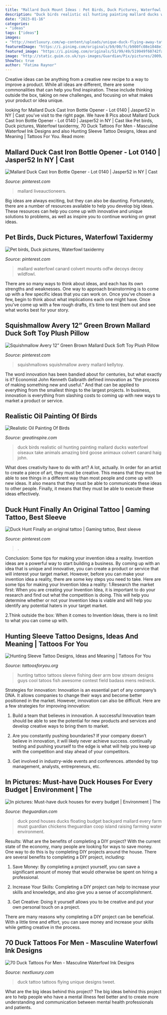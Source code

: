 ```yaml
---
title: "Mallard Duck Mount Ideas : Pet Birds, Duck Pictures, Waterfowl Taxidermy"
description: "Duck birds realistic oil hunting painting mallard ducks waterfowl oiseaux take animals amazing bird goose animaux colvert canard haig john"
date: "2023-01-16"
categories:
- "ideas"
tags: ["ideas"]
images:
- "http://nextluxury.com/wp-content/uploads/unique-duck-flying-away-tattoo-for-guy.jpg"
featuredImage: "https://i.pinimg.com/originals/b9/00/fc/b900fc08e1048e127505917640a8431d.jpg"
featured_image: "https://i.pinimg.com/originals/51/99/49/519949f60742faacb69f0c996ef6b0d4.png"
image: "http://static.guim.co.uk/sys-images/Guardian/Pix/pictures/2009/5/21/1242904557849/Duck-Houses-The-Mallard-010.jpg"
ShowToc: true
author: "Fatima Raynor"
---
```



Creative ideas can be anything from a creative new recipe to a way to improve a product. While all ideas are different, there are some commonalities that can help you find inspiration. These include thinking outside the box, taking on new challenges, and focusing on what makes your product or idea unique.

	

		
looking for Mallard Duck Cast Iron Bottle Opener - Lot 0140 | Jasper52 in NY | Cast you've visit to the right page. We have 8 Pics about Mallard Duck Cast Iron Bottle Opener - Lot 0140 | Jasper52 in NY | Cast like Pet birds, Duck pictures, Waterfowl taxidermy, 70 Duck Tattoos For Men - Masculine Waterfowl Ink Designs and also Hunting Sleeve Tattoo Designs, Ideas and Meaning | Tattoos For You. Read more:
		
    
## Mallard Duck Cast Iron Bottle Opener - Lot 0140 | Jasper52 In NY | Cast

<img loading=lazy src="https://i.pinimg.com/originals/51/99/49/519949f60742faacb69f0c996ef6b0d4.png" onerror="this.onerror=null;this.src='https://tse3.mm.bing.net/th?id=OIP.5LgsYn_PTFfHhK4RNsY45QHaKN&amp;pid=15.1';" alt="Mallard Duck Cast Iron Bottle Opener - Lot 0140 | Jasper52 in NY | Cast">

_Source: pinterest.com_

>mallard liveauctioneers. 

	

Big ideas are always exciting, but they can also be daunting. Fortunately, there are a number of resources available to help you develop big ideas. These resources can help you come up with innovative and unique solutions to problems, as well as inspire you to continue working on great ideas.

    
## Pet Birds, Duck Pictures, Waterfowl Taxidermy

<img loading=lazy src="https://i.pinimg.com/736x/84/55/30/84553013ad769562abd08f386745115b--kat-mallard.jpg" onerror="this.onerror=null;this.src='https://tse3.mm.bing.net/th?id=OIP.PcIBoLpIu-zelVyfjY04ewHaKX&amp;pid=15.1';" alt="Pet birds, Duck pictures, Waterfowl taxidermy">

_Source: pinterest.com_

>mallard waterfowl canard colvert mounts odfw decoys decoy wildfowl. 

	

There are so many ways to think about ideas, and each has its own strengths and weaknesses. One way to approach brainstorming is to come up with a few specific ideas that you can work on. Once you’ve chosen a few, begin to think about what implications each one might have. Once you’ve come up with a few rough drafts, it’s time to test them out and see what works best for your story.

    
## Squishmallow Avery 12” Green Brown Mallard Duck Soft Toy Plush Pillow

<img loading=lazy src="https://i.pinimg.com/736x/81/f0/5f/81f05f89bad51cbc92b677d4167213db.jpg" onerror="this.onerror=null;this.src='https://tse2.mm.bing.net/th?id=OIP.NdGBJQc7T2I8ovppHw3aYwHaHa&amp;pid=15.1';" alt="Squishmallow Avery 12” Green Brown Mallard Duck Soft Toy Plush Pillow">

_Source: pinterest.com_

>squishmallows squishmallow avery mallard kellytoy. 

	

The word innovation has been bandied about for centuries, but what exactly is it? Economist John Kenneth Galbraith defined innovation as “the process of making something new and useful.” And that can be applied to everything from the smallest things to the largest projects. In business, innovation is everything from slashing costs to coming up with new ways to market a product or service.

    
## Realistic Oil Painting Of Birds

<img loading=lazy src="https://greatinspire.com/wp-content/uploads/2016/07/Realistic-Oil-Painting-of-Birds-21.jpg" onerror="this.onerror=null;this.src='https://tse2.mm.bing.net/th?id=OIP.PO_yJB2WitHZQ-xhHyLVOQHaLH&amp;pid=15.1';" alt="Realistic Oil Painting Of Birds">

_Source: greatinspire.com_

>duck birds realistic oil hunting painting mallard ducks waterfowl oiseaux take animals amazing bird goose animaux colvert canard haig john. 

	

What does creativity have to do with art? A lot, actually. In order for an artist to create a piece of art, they must be creative. This means that they must be able to see things in a different way than most people and come up with new ideas. It also means that they must be able to communicate these ideas to other people. Finally, it means that they must be able to execute these ideas effectively.

    
## Duck Hunt Finally An Original Tattoo | Gaming Tattoo, Best Sleeve

<img loading=lazy src="https://i.pinimg.com/originals/b9/00/fc/b900fc08e1048e127505917640a8431d.jpg" onerror="this.onerror=null;this.src='https://tse2.mm.bing.net/th?id=OIP.ERBC6dJpT1Mb68whbxr7XgAAAA&amp;pid=15.1';" alt="Duck Hunt Finally an original tattoo | Gaming tattoo, Best sleeve">

_Source: pinterest.com_

>. 

	

Conclusion: Some tips for making your invention idea a reality.
Invention ideas are a powerful way to start building a business. By coming up with an idea that is unique and innovative, you can create a product or service that will interest your target market. However, before you can make your invention idea a reality, there are some key steps you need to take. Here are some tips for making your Invention Idea a reality:
1.Research the market first: When you are creating your Invention Idea, it is important to do your research and find out what the competition is doing. This will help you determine whether or not your Invention Idea is viable and will help you identify any potential haters in your target market.

2.Think outside the box: When it comes to Invention Ideas, there is no limit to what you can come up with.

    
## Hunting Sleeve Tattoo Designs, Ideas And Meaning | Tattoos For You

<img loading=lazy src="https://www.tattoosforyou.org/wp-content/uploads/2017/11/Deer-Hunting-Sleeve-Tattoo.jpg" onerror="this.onerror=null;this.src='https://tse2.mm.bing.net/th?id=OIP.bUKkkpN_cF3qik-XpR7yggHaJ4&amp;pid=15.1';" alt="Hunting Sleeve Tattoo Designs, Ideas and Meaning | Tattoos For You">

_Source: tattoosforyou.org_

>hunting tattoo tattoos sleeve fishing deer arm bow stream designs guys cool tatoos fish awesome contest field badass mens redneck. 

	

Strategies for innovation:
Innovation is an essential part of any company’s DNA. It allows companies to change their ways and become better positioned in the market. However, innovation can also be difficult. Here are a few strategies for improving innovation:
1. Build a team that believes in innovation. A successful Innovation team should be able to see the potential for new products and services and develop creative ways to bring them to market.

2. Are you constantly pushing boundaries? If your company doesn’t believe in innovation, it will likely never achieve success. continually testing and pushing yourself to the edge is what will help you keep up with the competition and stay ahead of your competitors.

3. Get involved in industry-wide events and conferences. attended by top management, analysts, entrepreneurs, etc.

    
## In Pictures: Must-have Duck Houses For Every Budget | Environment | The

<img loading=lazy src="http://static.guim.co.uk/sys-images/Guardian/Pix/pictures/2009/5/21/1242904557849/Duck-Houses-The-Mallard-010.jpg" onerror="this.onerror=null;this.src='https://tse4.mm.bing.net/th?id=OIP.ZGJcXXiLOU1SuUVnLKmnUwHaMo&amp;pid=15.1';" alt="In pictures: Must-have duck houses for every budget | Environment | The">

_Source: theguardian.com_

>duck pond houses ducks floating budget backyard mallard every farm must guardian chickens theguardian coop island raising farming water environment. 

	

Results: What are the benefits of completing a DIY project?
With the current state of the economy, many people are looking for ways to save money. One way to do this is by completing DIY projects around the house. There are several benefits to completing a DIY project, including:
1. Save Money: By completing a project yourself, you can save a significant amount of money that would otherwise be spent on hiring a professional.

2. Increase Your Skills: Completing a DIY project can help to increase your skills and knowledge, and also give you a sense of accomplishment.

3. Get Creative: Doing it yourself allows you to be creative and put your own personal touch on a project.

There are many reasons why completing a DIY project can be beneficial. With a little time and effort, you can save money and increase your skills while getting creative in the process.

    
## 70 Duck Tattoos For Men - Masculine Waterfowl Ink Designs

<img loading=lazy src="http://nextluxury.com/wp-content/uploads/unique-duck-flying-away-tattoo-for-guy.jpg" onerror="this.onerror=null;this.src='https://tse2.mm.bing.net/th?id=OIP.sBgEgt_yvPYknhANWPVQaAHaHa&amp;pid=15.1';" alt="70 Duck Tattoos For Men - Masculine Waterfowl Ink Designs">

_Source: nextluxury.com_

>duck tattoo tattoos flying unique designs tweet. 

	

What are the big ideas behind this project?
The big ideas behind this project are to help people who have a mental illness feel better and to create more understanding and communication between mental health professionals and patients.

